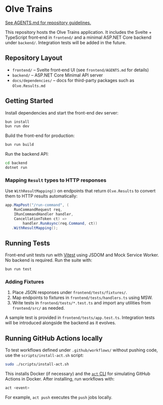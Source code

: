 # Olve Trains
[See AGENTS.md for repository guidelines.](./AGENTS.md)

This repository hosts the Olve Trains application. It includes the Svelte +
TypeScript front‑end in `frontend/` and a minimal ASP.NET Core backend under
`backend/`. Integration tests will be added in the future.

## Repository Layout

- `frontend/` – Svelte front‑end UI (see `frontend/AGENTS.md` for details)
- `backend/` – ASP.NET Core Minimal API server
- `docs/dependencies/` – docs for third-party packages such as `Olve.Results.md`

## Getting Started

Install dependencies and start the front-end dev server:

```bash
bun install
bun run dev
```

Build the front-end for production:

```bash
bun run build
```

Run the backend API:

```bash
cd backend
dotnet run
```

### Mapping `Result` types to HTTP responses

Use `WithResultMapping()` on endpoints that return `Olve.Results` to convert
them to HTTP results automatically:

```csharp
app.MapPost("/run-command", (
    RunCommandRequest req,
    IRunCommandHandler handler,
    CancellationToken ct) =>
        handler.RunAsync(req.Command, ct))
   .WithResultMapping();
```

## Running Tests

Front-end unit tests run with [Vitest](https://vitest.dev/) using JSDOM and Mock Service Worker.
No backend is required. Run the suite with:

```bash
bun run test
```

### Adding Fixtures

1. Place JSON responses under `frontend/tests/fixtures/`.
2. Map endpoints to fixtures in `frontend/tests/handlers.ts` using MSW.
3. Write tests in `frontend/tests/*.test.ts` and import any utilities from `frontend/src/` as needed.

A sample test is provided in `frontend/tests/app.test.ts`.
Integration tests will be introduced alongside the backend as it evolves.

## Running GitHub Actions locally

To test workflows defined under `.github/workflows/` without pushing code, use
the `scripts/install-act.sh` script:

```bash
sudo ./scripts/install-act.sh
```

This installs Docker (if necessary) and the [`act` CLI](https://github.com/nektos/act)
for simulating GitHub Actions in Docker. After installing, run workflows with:

```bash
act <event>
```

For example, `act push` executes the `push` jobs locally.
